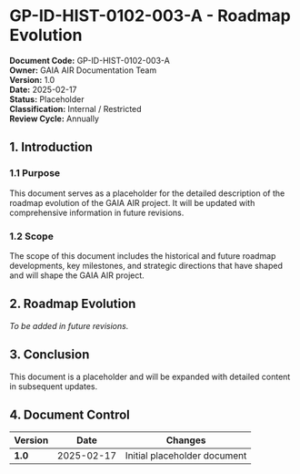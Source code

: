 # GP-ID-HIST-0102-003-A - Roadmap Evolution

**Document Code:** GP-ID-HIST-0102-003-A  
**Owner:** GAIA AIR Documentation Team  
**Version:** 1.0  
**Date:** 2025-02-17  
**Status:** Placeholder  
**Classification:** Internal / Restricted  
**Review Cycle:** Annually  

## 1. Introduction

### 1.1 Purpose
This document serves as a placeholder for the detailed description of the roadmap evolution of the GAIA AIR project. It will be updated with comprehensive information in future revisions.

### 1.2 Scope
The scope of this document includes the historical and future roadmap developments, key milestones, and strategic directions that have shaped and will shape the GAIA AIR project.

## 2. Roadmap Evolution

*To be added in future revisions.*

## 3. Conclusion

This document is a placeholder and will be expanded with detailed content in subsequent updates.

## 4. Document Control

| **Version** | **Date** | **Changes** |
|-------------|----------|-------------|
| **1.0**     | 2025-02-17 | Initial placeholder document |
